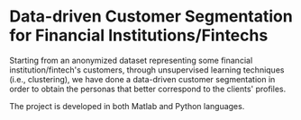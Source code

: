 # Data-driven Customer Segmentation for Financial Institutions/Fintechs

Starting from an anonymized dataset representing some financial institution/fintech's customers, through unsupervised learning techniques (i.e., clustering), we have done a data-driven customer segmentation in order to obtain the personas that better correspond to the clients' profiles.

The project is developed in both Matlab and Python languages. 
